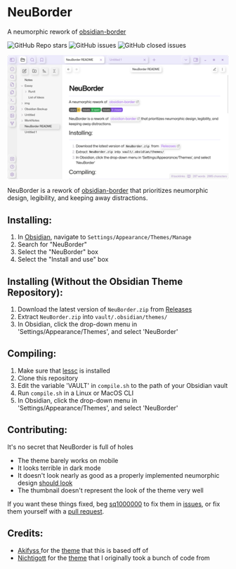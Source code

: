 # NeuBorder 

A neumorphic rework of [obsidian-border](https://github.com/Akifyss/obsidian-border)

![GitHub Repo stars](https://img.shields.io/github/stars/sq1000000/NeuBorder?color=%23eac54f&style=flat-square) ![GitHub issues](https://img.shields.io/github/issues/sq1000000/NeuBorder?color=%232da44e&style=flat-square) ![GitHub closed issues](https://img.shields.io/github/issues-closed/sq1000000/NeuBorder?color=%238250df&style=flat-square)

![Screenshot from 2023-05-23 00-43-12](./img/cover.png)

NeuBorder is a rework of [obsidian-border](https://github.com/Akifyss/obsidian-border) that prioritizes neumorphic design, legibility, and keeping away distractions.

## Installing:
1. In [Obsidian](https://obsidian.md/), navigate to `Settings/Appearance/Themes/Manage`
2. Search for "NeuBorder"
3. Select the "NeuBorder" box
4. Select the "Install and use" box

## Installing (Without the Obsidian Theme Repository):
1. Download the latest version of `NeuBorder.zip` from [Releases](https://github.com/sq1000000/NeuBorder/releases)
2. Extract `NeuBorder.zip` into `vault/.obsidian/themes/`
3. In Obsidian, click the drop-down menu in 'Settings/Appearance/Themes', and select 'NeuBorder'

## Compiling:
1. Make sure that [lessc](https://lesscss.org/) is installed
2. Clone this repository
3. Edit  the variable 'VAULT' in `compile.sh` to the path of your Obsidian vault
4. Run `compile.sh` in a Linux or MacOS CLI
5. In Obsidian, click the drop-down menu in 'Settings/Appearance/Themes', and select 'NeuBorder'

## Contributing:
It's no secret that NeuBorder is full of holes

- The theme barely works on mobile
- It looks terrible in dark mode
- It doesn't look nearly as good as a properly implemented neumorphic design [should look](https://dribbble.com/tags/neumorphism)
- The thumbnail doesn't represent the look of the theme very well

If you want these things fixed, beg [sq1000000](https://github.com/sq1000000) to fix them in [issues](https://github.com/sq1000000/NeuBorder/issues), or  fix them yourself with a [pull request](https://github.com/sq1000000/NeuBorder/pulls).

## Credits:
- [Akifyss ](https://github.com/Akifyss) for the [theme](https://github.com/Akifyss/obsidian-border) that this is based off of
- [Nichtigott](https://github.com/Nichtigott) for the [theme](https://github.com/Nichtigott/obsidian-neumorphism) that I originally took a bunch of code from
